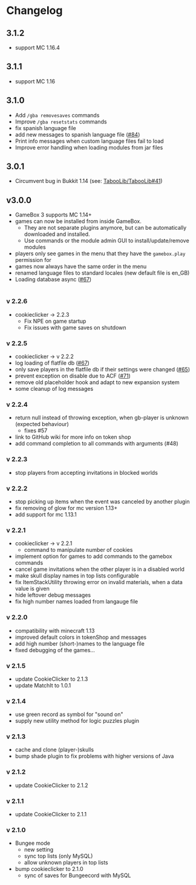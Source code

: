 # Changelog

## 3.1.2
- support MC 1.16.4

## 3.1.1
- support MC 1.16

## 3.1.0
- Add `/gba removesaves` commands
- Improve `/gba resetstats` commands
- fix spanish language file
- add new messages to spanish language file ([#84](https://github.com/NiklasEi/gamebox/pull/84))
- Print info messages when custom language files fail to load
- Improve error handling when loading modules from jar files

## 3.0.1
- Circumvent bug in Bukkit 1.14 (see: [TabooLib/TabooLib#41](https://github.com/TabooLib/TabooLib/issues/41))

## v3.0.0
- GameBox 3 supports MC 1.14+
- games can now be installed from inside GameBox. 
  - They are not separate plugins anymore, but can be automatically downloaded and installed.
  - Use commands or the module admin GUI to install/update/remove modules
- players only see games in the menu that they have the `gamebox.play` permission for
- games now always have the same order in the menu
- renamed language files to standard locales (new default file is en_GB)
- Loading database async ([#67](https://github.com/NiklasEi/gamebox/issues/67))

#

### v 2.2.6
- cookieclicker -> 2.2.3
  - Fix NPE on game startup
  - Fix issues with game saves on shutdown

### v 2.2.5
- cookieclicker -> v 2.2.2
- log loading of flatfile db ([#67](https://github.com/NiklasEi/gamebox/issues/67))
- only save players in the flatfile db if their settings were changed ([#65](https://github.com/NiklasEi/gamebox/issues/65))
- prevent exception on disable due to ACF ([#71](https://github.com/NiklasEi/gamebox/issues/71))
- remove old placeholder hook and adapt to new expansion system
- some cleanup of log messages

### v 2.2.4
- return null instead of throwing exception, when gb-player is unknown (expected behaviour)
   - fixes #57
- link to GitHub wiki for more info on token shop
- add command completion to all commands with arguments (#48)

### v 2.2.3
- stop players from accepting invitations in blocked worlds

### v 2.2.2
- stop picking up items when the event was canceled by another plugin
- fix removing of glow for mc version 1.13+
- add support for mc 1.13.1

### v 2.2.1
- cookieclicker -> v 2.2.1
  - command to manipulate number of cookies
- implement option for games to add commands to the gamebox commands
- cancel game invitations when the other player is in a disabled world
- make skull display names in top lists configurable
- fix ItemStackUtility throwing error on invalid materials, when a data value is given
- hide leftover debug messages
- fix high number names loaded from langauge file

### v 2.2.0
- compatibility with minecraft 1.13
- improved default colors in tokenShop and messages
- add high number (short-)names to the language file
- fixed debugging of the games...

### v 2.1.5
- update CookieClicker to 2.1.3
- update MatchIt to 1.0.1

### v 2.1.4
- use green record as symbol for "sound on"
- supply new utility method for logic puzzles plugin

### v 2.1.3
- cache and clone (player-)skulls
- bump shade plugin to fix problems with higher versions of Java

### v 2.1.2
- update CookieClicker to 2.1.2

### v 2.1.1
- update CookieClicker to 2.1.1

### v 2.1.0
- Bungee mode
   - new setting
   - sync top lists (only MySQL)
   - allow unknown players in top lists
- bump cookieclicker to 2.1.0
   - sync of saves for Bungeecord with MySQL
